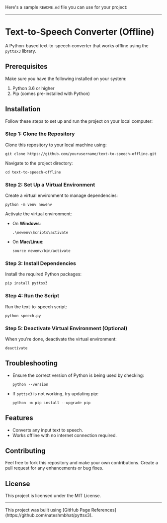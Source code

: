 <div class="flex w-full flex-col gap-1 empty:hidden first:pt-[3px]"><div class="markdown prose w-full break-words dark:prose-invert dark"><p>Here's a sample <code>README.md</code> file you can use for your project:</p><hr><h1>Text-to-Speech Converter (Offline)</h1><p>A Python-based text-to-speech converter that works offline using the <code>pyttsx3</code> library.</p><h2>Prerequisites</h2><p>Make sure you have the following installed on your system:</p><ol><li>Python 3.6 or higher</li><li>Pip (comes pre-installed with Python)</li></ol><h2>Installation</h2><p>Follow these steps to set up and run the project on your local computer:</p><h3>Step 1: Clone the Repository</h3><p>Clone this repository to your local machine using:</p><pre class="!overflow-visible"><div class="overflow-y-auto p-4" dir="ltr"><code class="!whitespace-pre hljs language-bash">git <span class="hljs-built_in">clone</span> https://github.com/yourusername/text-to-speech-offline.git
</code></div></pre><p>Navigate to the project directory:</p><pre class="!overflow-visible"><div class="overflow-y-auto p-4" dir="ltr"><code class="!whitespace-pre hljs language-bash"><span class="hljs-built_in">cd</span> text-to-speech-offline
</code></div></pre><h3>Step 2: Set Up a Virtual Environment</h3><p>Create a virtual environment to manage dependencies:</p><pre class="!overflow-visible"><div class="overflow-y-auto p-4" dir="ltr"><code class="!whitespace-pre hljs language-bash">python -m venv newenv
</code></div></pre><p>Activate the virtual environment:</p><ul><li>On <strong>Windows</strong>:<pre class="!overflow-visible"><div class="overflow-y-auto p-4" dir="ltr"><code class="!whitespace-pre hljs language-bash">.\newenv\Scripts\activate
</code></div></pre></li><li>On <strong>Mac/Linux</strong>:<pre class="!overflow-visible"><div class="overflow-y-auto p-4" dir="ltr"><code class="!whitespace-pre hljs language-bash"><span class="hljs-built_in">source</span> newenv/bin/activate
</code></div></pre></li></ul><h3>Step 3: Install Dependencies</h3><p>Install the required Python packages:</p><pre class="!overflow-visible"><div class="overflow-y-auto p-4" dir="ltr"><code class="!whitespace-pre hljs language-bash">pip install pyttsx3
</code></div></pre><h3>Step 4: Run the Script</h3><p>Run the text-to-speech script:</p><pre class="!overflow-visible"><div class="overflow-y-auto p-4" dir="ltr"><code class="!whitespace-pre hljs language-bash">python speech.py
</code></div></pre><h3>Step 5: Deactivate Virtual Environment (Optional)</h3><p>When you're done, deactivate the virtual environment:</p><pre class="!overflow-visible"><div class="overflow-y-auto p-4" dir="ltr"><code class="!whitespace-pre hljs language-bash">deactivate
</code></div></pre><h2>Troubleshooting</h2><ul><li>Ensure the correct version of Python is being used by checking:<pre class="!overflow-visible"><div class="overflow-y-auto p-4" dir="ltr"><code class="!whitespace-pre hljs language-bash">python --version
</code></div></pre></li><li>If <code>pyttsx3</code> is not working, try updating pip:<pre class="!overflow-visible"><div class="overflow-y-auto p-4" dir="ltr"><code class="!whitespace-pre hljs language-bash">python -m pip install --upgrade pip
</code></div></pre></li></ul><h2>Features</h2><ul><li>Converts any input text to speech.</li><li>Works offline with no internet connection required.</li></ul><h2>Contributing</h2><p>Feel free to fork this repository and make your own contributions. Create a pull request for any enhancements or bug fixes.</p><h2>License</h2><p>This project is licensed under the <a rel="noopener" style="--streaming-animation-state: var(--batch-play-state-1); --animation-rate: var(--batch-play-rate-1);"><span style="--animation-count: 0; --streaming-animation-state: var(--batch-play-state-2);">MIT</span><span style="--animation-count: 1; --streaming-animation-state: var(--batch-play-state-2);"> License</span></a>.</p><hr>This project was built using [GitHub Page References](https://github.com/nateshmbhat/pyttsx3).</div></div>
